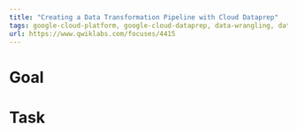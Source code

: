 ```yaml
---
title: "Creating a Data Transformation Pipeline with Cloud Dataprep"
tags: google-cloud-platform, google-cloud-dataprep, data-wrangling, data-pre-processing
url: https://www.qwiklabs.com/focuses/4415
---
```


# Goal


# Task
